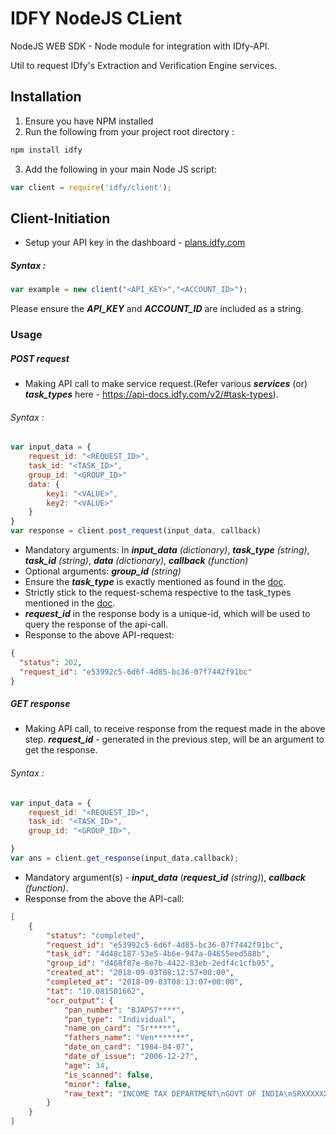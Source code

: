 # IDFY NodeJS CLient
NodeJS WEB SDK - Node module for integration with IDfy-API.

Util to request IDfy's Extraction and Verification Engine services.

## Installation

1. Ensure you have NPM installed
2. Run the following from your project root directory :
```bash
npm install idfy
```
3. Add the following in your main Node JS script:
```javascript
var client = require('idfy/client');
```

## Client-Initiation

- Setup your API key in the dashboard - [plans.idfy.com](plans.idfy.com)


##### Syntax :
```javascript
var example = new client("<API_KEY>","<ACCOUNT_ID>");
```
Please ensure the ***API_KEY*** and ***ACCOUNT_ID*** are included as a string.

### Usage

##### POST request
- Making API call to make service request.(Refer various ***services*** (or) ***task_types*** here - https://api-docs.idfy.com/v2/#task-types).

###### Syntax :
```javascript
var input_data = {
    request_id: "<REQUEST_ID>",
    task_id: "<TASK_ID>",
    group_id: "<GROUP_ID>"
    data: {
        key1: "<VALUE>",
        key2: "<VALUE>"
    }
}
var response = client.post_request(input_data, callback)
```
- Mandatory arguments: In ***input_data*** *(dictionary)*, ***task_type*** *(string)*, ***task_id*** *(string)*, ***data*** *(dictionary)*,  ***callback*** *(function)*
- Optional arguments: ***group_id*** *(string)*
- Ensure the ***task_type*** is exactly mentioned as found in the [doc](https://api-docs.idfy.com/v2/#task-types).
- Strictly stick to the request-schema respective to the task_types mentioned in the [doc](https://api-docs.idfy.com/v2/#task-types).
- ***request_id*** in the response body is a unique-id, which will be used to query the response of the api-call.
- Response to the above API-request:
```json
{
  "status": 202, 
  "request_id": "e53992c5-6d6f-4d85-bc36-07f7442f91bc"
}
```


##### **GET response**
- Making API call, to receive response from the request made in the above step. ***request_id*** - generated in the previous step, will be an argument to get the response.

###### Syntax :
```javascript
var input_data = {
    request_id: "<REQUEST_ID>",
    task_id: "<TASK_ID>",
    group_id: "<GROUP_ID>",

}
var ans = client.get_response(input_data,callback);
```

- Mandatory argument(s) - ***input_data*** (***request_id*** *(string)*), ***callback*** *(function)*.
- Response from the above the API-call:
```json
[
    {
        "status": "completed",
        "request_id": "e53992c5-6d6f-4d85-bc36-07f7442f91bc",
        "task_id": "4d48c187-53e5-4b6e-947a-04655eed588b",
        "group_id": "d468f87e-8e7b-4422-83eb-2edf4c1cfb95",
        "created_at": "2018-09-03T08:12:57+00:00",
        "completed_at": "2018-09-03T08:13:07+00:00",
        "tat": "10.081501662",
        "ocr_output": {
            "pan_number": "BJAPS7****",
            "pan_type": "Individual",
            "name_on_card": "Sr*****",
            "fathers_name": "Ven*******",
            "date_on_card": "1984-04-07",
            "date_of_issue": "2006-12-27",
            "age": 34,
            "is_scanned": false,
            "minor": false,
            "raw_text": "INCOME TAX DEPARTMENT\nGOVT OF INDIA\nSRXXXXXXX G V\nVEN********\n07/04/1984\nPermanent Account Number\nBJAPSXXXX\nSignature\n"
        }
    }
]            
```
                    